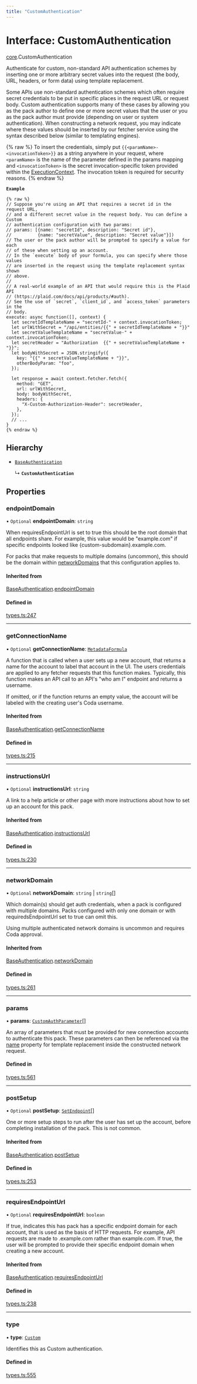 ```yaml
---
title: "CustomAuthentication"
---
```

# Interface: CustomAuthentication

[core](../modules/core.md).CustomAuthentication

Authenticate for custom, non-standard API authentication schemes by inserting one or more arbitrary secret values
into the request (the body, URL, headers, or form data) using template replacement.

Some APIs use non-standard authentication schemes which often require secret credentials to be put in specific places
in the request URL or request body. Custom authentication supports many of these cases by allowing you as the pack
author to define one or more secret values that the user or you as the pack author must provide (depending on
user or system authentication). When constructing a network request, you may indicate where these values should
be inserted by our fetcher service using the syntax described below (similar to templating engines).

{% raw %}
To insert the credentials, simply put `{{<paramName>-<invocationToken>}}` as a string anywhere in your request,
where `<paramName>` is the name of the parameter defined in the params mapping and `<invocationToken>` is the
secret invocation-specific token provided within the [ExecutionContext](core.ExecutionContext.md). The invocation
token is required for security reasons.
{% endraw %}

**`Example`**
```
{% raw %}
// Suppose you're using an API that requires a secret id in the request URL,
// and a different secret value in the request body. You can define a Custom
// authentication configuration with two params:
// params: [{name: "secretId", description: "Secret id"},
//          {name: "secretValue", description: "Secret value"}])
// The user or the pack author will be prompted to specify a value for each
// of these when setting up an account.
// In the `execute` body of your formula, you can specify where those values
// are inserted in the request using the template replacement syntax shown
// above.
//
// A real-world example of an API that would require this is the Plaid API
// (https://plaid.com/docs/api/products/#auth).
// See the use of `secret`, `client_id`, and `access_token` parameters in the
// body.
execute: async function([], context) {
  let secretIdTemplateName = "secretId-" + context.invocationToken;
  let urlWithSecret = "/api/entities/{{" + secretIdTemplateName + "}}"
  let secretValueTemplateName = "secretValue-" + context.invocationToken;
  let secretHeader = "Authorization  {{" + secretValueTemplateName + "}}";
  let bodyWithSecret = JSON.stringify({
    key: "{{" + secretValueTemplateName + "}}",
    otherBodyParam: "foo",
  });

  let response = await context.fetcher.fetch({
    method: "GET",
    url: urlWithSecret,
    body: bodyWithSecret,
    headers: {
      "X-Custom-Authorization-Header": secretHeader,
    },
  });
  // ...
}
{% endraw %}
```

## Hierarchy

- [`BaseAuthentication`](core.BaseAuthentication.md)

  ↳ **`CustomAuthentication`**

## Properties

### endpointDomain

• `Optional` **endpointDomain**: `string`

When requiresEndpointUrl is set to true this should be the root domain that all endpoints share.
For example, this value would be "example.com" if specific endpoints looked like {custom-subdomain}.example.com.

For packs that make requests to multiple domains (uncommon), this should be the domain within
[networkDomains](core.PackVersionDefinition.md#networkdomains) that this configuration applies to.

#### Inherited from

[BaseAuthentication](core.BaseAuthentication.md).[endpointDomain](core.BaseAuthentication.md#endpointdomain)

#### Defined in

[types.ts:247](https://github.com/coda/packs-sdk/blob/main/types.ts#L247)

___

### getConnectionName

• `Optional` **getConnectionName**: [`MetadataFormula`](../types/core.MetadataFormula.md)

A function that is called when a user sets up a new account, that returns a name for
the account to label that account in the UI. The users credentials are applied to any
fetcher requests that this function makes. Typically, this function makes an API call
to an API's "who am I" endpoint and returns a username.

If omitted, or if the function returns an empty value, the account will be labeled
with the creating user's Coda username.

#### Inherited from

[BaseAuthentication](core.BaseAuthentication.md).[getConnectionName](core.BaseAuthentication.md#getconnectionname)

#### Defined in

[types.ts:215](https://github.com/coda/packs-sdk/blob/main/types.ts#L215)

___

### instructionsUrl

• `Optional` **instructionsUrl**: `string`

A link to a help article or other page with more instructions about how to set up an account for this pack.

#### Inherited from

[BaseAuthentication](core.BaseAuthentication.md).[instructionsUrl](core.BaseAuthentication.md#instructionsurl)

#### Defined in

[types.ts:230](https://github.com/coda/packs-sdk/blob/main/types.ts#L230)

___

### networkDomain

• `Optional` **networkDomain**: `string` \| `string`[]

Which domain(s) should get auth credentials, when a pack is configured with multiple domains.
Packs configured with only one domain or with requiredsEndpointUrl set to true can omit this.

Using multiple authenticated network domains is uncommon and requires Coda approval.

#### Inherited from

[BaseAuthentication](core.BaseAuthentication.md).[networkDomain](core.BaseAuthentication.md#networkdomain)

#### Defined in

[types.ts:261](https://github.com/coda/packs-sdk/blob/main/types.ts#L261)

___

### params

• **params**: [`CustomAuthParameter`](core.CustomAuthParameter.md)[]

An array of parameters that must be provided for new connection accounts to authenticate this pack.
These parameters can then be referenced via the [name](core.CustomAuthParameter.md#name) property for template
replacement inside the constructed network request.

#### Defined in

[types.ts:561](https://github.com/coda/packs-sdk/blob/main/types.ts#L561)

___

### postSetup

• `Optional` **postSetup**: [`SetEndpoint`](core.SetEndpoint.md)[]

One or more setup steps to run after the user has set up the account, before completing installation of the pack.
This is not common.

#### Inherited from

[BaseAuthentication](core.BaseAuthentication.md).[postSetup](core.BaseAuthentication.md#postsetup)

#### Defined in

[types.ts:253](https://github.com/coda/packs-sdk/blob/main/types.ts#L253)

___

### requiresEndpointUrl

• `Optional` **requiresEndpointUrl**: `boolean`

If true, indicates this has pack has a specific endpoint domain for each account, that is used
as the basis of HTTP requests. For example, API requests are made to <custom-subdomain>.example.com
rather than example.com. If true, the user will be prompted to provide their specific endpoint domain
when creating a new account.

#### Inherited from

[BaseAuthentication](core.BaseAuthentication.md).[requiresEndpointUrl](core.BaseAuthentication.md#requiresendpointurl)

#### Defined in

[types.ts:238](https://github.com/coda/packs-sdk/blob/main/types.ts#L238)

___

### type

• **type**: [`Custom`](../enums/core.AuthenticationType.md#custom)

Identifies this as Custom authentication.

#### Defined in

[types.ts:555](https://github.com/coda/packs-sdk/blob/main/types.ts#L555)
